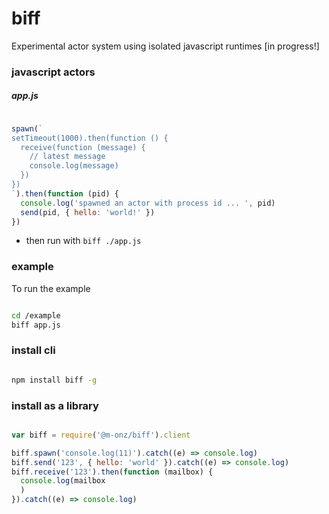 
# biff

Experimental actor system using isolated javascript runtimes [in progress!]

### javascript actors

##### app.js

```js

spawn(`
setTimeout(1000).then(function () {
  receive(function (message) {
    // latest message
    console.log(message)
  })
})
`).then(function (pid) {
  console.log('spawned an actor with process id ... ', pid)
  send(pid, { hello: 'world!' })
})

```

* then run with ```biff ./app.js```


### example

To run the example

```sh

cd /example
biff app.js

```

### install cli

```sh

npm install biff -g

```

### install as a library

```js

var biff = require('@m-onz/biff').client

biff.spawn('console.log(11)').catch((e) => console.log)
biff.send('123', { hello: 'world' }).catch((e) => console.log)
biff.receive('123').then(function (mailbox) {
  console.log(mailbox
  )
}).catch((e) => console.log)

```
